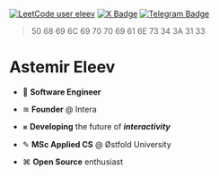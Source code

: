 [![LeetCode user eleev](https://img.shields.io/badge/dynamic/json?style=flat&labelColor=282828&color=%23ffa116&label=LeetCode&query=solvedOverTotal&url=https%3A%2F%2Fbadge.xyli.tech/%2Fapi%2Fusers%2Feleev&logo=leetcode&logoColor=yellow&style=flat-rounded)](https://leetcode.com/eleev/)
[![X Badge](https://img.shields.io/badge/Twitter-222?logo=twitter&logoColor=fff&style=flat-rounded)](https://twitter.com/eleevdev)
[![Telegram Badge](https://img.shields.io/badge/Telegram-26A5E4?logo=telegram&logoColor=fff&style=flat-rounded)](https://t.me/eleev)
> 50 68 69 6C 69 70 70 69 61 6E 73 34 3A 31 33

# Astemir Eleev

-  **Software Engineer**
  
- ≋ **Founder** @ Intera
   
- ⨳ **Developing** the future of ***interactivity***
   
- ✎ **MSc Applied CS** @ Østfold University
   
- ⌘ **Open Source** enthusiast

<!--
\
![Swift](https://img.shields.io/badge/Swift-F54A2A?style=flat-rounded&logo=swift&logoColor=white)
![Objective-C](https://img.shields.io/badge/Objective--C-%233A95E3.svg?style=flat-rounded&logo=apple&logoColor=white)
![Metal](https://img.shields.io/badge/Metal-800080?style=flat-rounded&logo=apple&logoColor=white)
![OpenGL](https://img.shields.io/badge/OpenGL-%23FFFFFF.svg?style=flat-rounded&logo=opengl)
![Java](https://img.shields.io/badge/Java-%23ED8B00.svg?style=flat-rounded&logo=openjdk&logoColor=white)
![Kotlin](https://img.shields.io/badge/Kotlin-%237F52FF.svg?style=flat-rounded&logo=kotlin&logoColor=white)
![Python](https://img.shields.io/badge/Python-3670A0?style=flat-rounded&logo=python&logoColor=ffdd54)
-->
